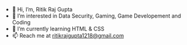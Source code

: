 - 👋 Hi, I’m, Ritik Raj Gupta
- 👀 I’m interested in Data Security, Gaming, Game Developement and Coding
- 🌱 I’m currently learning HTML & CSS
- 📫 Reach me at ritikrajgupta1218@gmail.com

<!---
Ritik-loves-to-code/Ritik-loves-to-code is a ✨ special ✨ repository because its `README.md` (this file) appears on your GitHub profile.
You can click the Preview link to take a look at your changes.
--->
